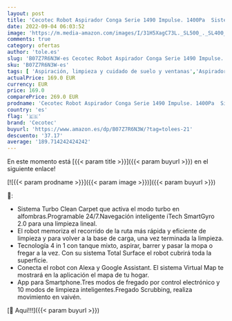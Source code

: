 ```yaml
---
layout: post
title: 'Cecotec Robot Aspirador Conga Serie 1490 Impulse. 1400Pa  Sistema iTech SmartGyro 2.0  friega  aspira y Barre a la Vez  App con Mapa  Limpieza Ordenada de Toda la Superficie  Alexa & Google Assistant.'
date: 2022-09-04 06:03:52
image: 'https://m.media-amazon.com/images/I/31H5XagC73L._SL500_._SL400_.jpg'
comments: true
category: ofertas
author: 'tole.es'
slug: 'B07Z7R6N3W-es Cecotec Robot Aspirador Conga Serie 1490 Impulse. 1400Pa...'
sku: 'B07Z7R6N3W-es'
tags: [ 'Aspiración, limpieza y cuidado de suelo y ventanas','Aspiradoras','Hogar y cocina','Robots aspiradores','alexa','cecotec','🇪🇸', ]
actualPrice: 169.0 EUR
currency: EUR
price: 169.0
comparePrice: 269.0 EUR
prodname: 'Cecotec Robot Aspirador Conga Serie 1490 Impulse. 1400Pa  Sistema iTech SmartGyro 2.0  friega  aspira y Barre a la Vez  App con Mapa  Limpieza Ordenada de Toda la Superficie  Alexa & Google Assistant.'
country: 'es'
flag: '🇪🇸'
brand: 'Cecotec'
buyurl: 'https://www.amazon.es/dp/B07Z7R6N3W/?tag=tolees-21'
descuento: '37.17'
average: '189.714242424242'
---
```


En este momento está [{{< param title >}}]({{< param buyurl >}}) en el siguiente enlace!

[![{{< param prodname >}}]({{< param image >}})]({{< param buyurl >}})

🔎:

- Sistema Turbo Clean Carpet que activa el modo turbo en alfombras.Programable 24/7.Navegación inteligente iTech SmartGyro 2.0 para una limpieza lineal.
- El robot memoriza el recorrido de la ruta más rápida y eficiente de limpieza y para volver a la base de carga, una vez terminada la limpieza.
- Tecnología 4 in 1 con tanque mixto, aspirar, barrer y pasar la mopa o fregar a la vez. Con su sistema Total Surface el robot cubrirá toda la superficie.
- Conecta el robot con Alexa y Google Assistant. El sistema Virtual Map te mostrará en la aplicación el mapa de tu hogar.
- App para Smartphone.Tres modos de fregado por control electrónico y 10 modos de limpieza inteligentes.Fregado Scrubbing, realiza movimiento en vaivén.

[🛒 Aquí!!!]({{< param buyurl >}})
